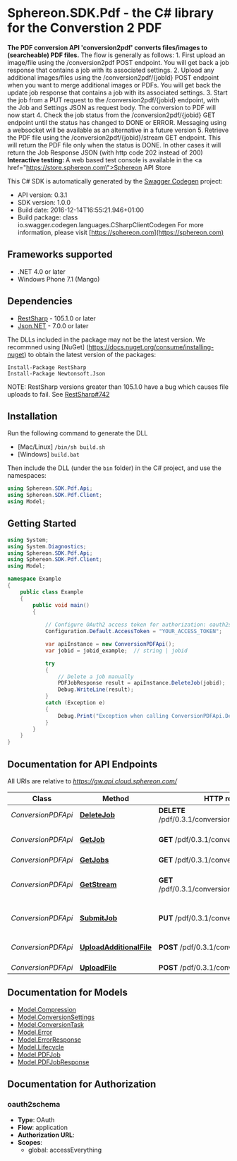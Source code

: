 # Sphereon.SDK.Pdf - the C# library for the Converstion 2 PDF

<b>The PDF conversion API 'conversion2pdf' converts files/images to (searcheable) PDF files.</b>    The flow is generally as follows:  1. First upload an image/file using the /conversion2pdf POST endpoint. You will get back a job response that contains a job with its associated settings.  2. Upload any additional images/files using the /conversion2pdf/{jobId} POST endpoint when you want to merge additional images or PDFs. You will get back the update job response that contains a job with its associated settings.  3. Start the job from a PUT request to the /conversion2pdf/{jobid} endpoint, with the Job and Settings JSON as request body. The conversion to PDF will now start  4. Check the job status from the /conversion2pdf/{jobid} GET endpoint until the status has changed to DONE or ERROR. Messaging using a websocket will be available as an alternative in a future version  5. Retrieve the PDF file using the /conversion2pdf/{jobid}/stream GET endpoint. This will return the PDF file only when the status is DONE. In other cases it will return the Job Response JSON (with http code 202 instead of 200)      <b>Interactive testing: </b>A web based test console is available in the <a href=\"https://store.sphereon.com\">Sphereon API Store</a>

This C# SDK is automatically generated by the [Swagger Codegen](https://github.com/swagger-api/swagger-codegen) project:

- API version: 0.3.1
- SDK version: 1.0.0
- Build date: 2016-12-14T16:55:21.946+01:00
- Build package: class io.swagger.codegen.languages.CSharpClientCodegen
    For more information, please visit [https://sphereon.com](https://sphereon.com)

## Frameworks supported
- .NET 4.0 or later
- Windows Phone 7.1 (Mango)

## Dependencies
- [RestSharp](https://www.nuget.org/packages/RestSharp) - 105.1.0 or later
- [Json.NET](https://www.nuget.org/packages/Newtonsoft.Json/) - 7.0.0 or later

The DLLs included in the package may not be the latest version. We recommned using [NuGet] (https://docs.nuget.org/consume/installing-nuget) to obtain the latest version of the packages:
```
Install-Package RestSharp
Install-Package Newtonsoft.Json
```

NOTE: RestSharp versions greater than 105.1.0 have a bug which causes file uploads to fail. See [RestSharp#742](https://github.com/restsharp/RestSharp/issues/742)

## Installation
Run the following command to generate the DLL
- [Mac/Linux] `/bin/sh build.sh`
- [Windows] `build.bat`

Then include the DLL (under the `bin` folder) in the C# project, and use the namespaces:
```csharp
using Sphereon.SDK.Pdf.Api;
using Sphereon.SDK.Pdf.Client;
using Model;
```

## Getting Started

```csharp
using System;
using System.Diagnostics;
using Sphereon.SDK.Pdf.Api;
using Sphereon.SDK.Pdf.Client;
using Model;

namespace Example
{
    public class Example
    {
        public void main()
        {
            
            // Configure OAuth2 access token for authorization: oauth2schema
            Configuration.Default.AccessToken = "YOUR_ACCESS_TOKEN";

            var apiInstance = new ConversionPDFApi();
            var jobid = jobid_example;  // string | jobid

            try
            {
                // Delete a job manually
                PDFJobResponse result = apiInstance.DeleteJob(jobid);
                Debug.WriteLine(result);
            }
            catch (Exception e)
            {
                Debug.Print("Exception when calling ConversionPDFApi.DeleteJob: " + e.Message );
            }
        }
    }
}
```

<a name="documentation-for-api-endpoints"></a>
## Documentation for API Endpoints

All URIs are relative to *https://gw.api.cloud.sphereon.com/*

Class | Method | HTTP request | Description
------------ | ------------- | ------------- | -------------
*ConversionPDFApi* | [**DeleteJob**](docs/ConversionPDFApi.md#deletejob) | **DELETE** /pdf/0.3.1/conversion2pdf/{jobid} | Delete a job manually
*ConversionPDFApi* | [**GetJob**](docs/ConversionPDFApi.md#getjob) | **GET** /pdf/0.3.1/conversion2pdf/{jobid} | Job definition and state
*ConversionPDFApi* | [**GetJobs**](docs/ConversionPDFApi.md#getjobs) | **GET** /pdf/0.3.1/conversion2pdf | Get all jobs
*ConversionPDFApi* | [**GetStream**](docs/ConversionPDFApi.md#getstream) | **GET** /pdf/0.3.1/conversion2pdf/{jobid}/stream | Get the current result stream
*ConversionPDFApi* | [**SubmitJob**](docs/ConversionPDFApi.md#submitjob) | **PUT** /pdf/0.3.1/conversion2pdf/{jobid} | Submit PDF job for processing
*ConversionPDFApi* | [**UploadAdditionalFile**](docs/ConversionPDFApi.md#uploadadditionalfile) | **POST** /pdf/0.3.1/conversion2pdf/{jobid} | Upload an additional image/file
*ConversionPDFApi* | [**UploadFile**](docs/ConversionPDFApi.md#uploadfile) | **POST** /pdf/0.3.1/conversion2pdf | Upload file


<a name="documentation-for-models"></a>
## Documentation for Models

 - [Model.Compression](docs/Compression.md)
 - [Model.ConversionSettings](docs/ConversionSettings.md)
 - [Model.ConversionTask](docs/ConversionTask.md)
 - [Model.Error](docs/Error.md)
 - [Model.ErrorResponse](docs/ErrorResponse.md)
 - [Model.Lifecycle](docs/Lifecycle.md)
 - [Model.PDFJob](docs/PDFJob.md)
 - [Model.PDFJobResponse](docs/PDFJobResponse.md)


## Documentation for Authorization

### oauth2schema

- **Type**: OAuth
- **Flow**: application
- **Authorization URL**: 
- **Scopes**: 
  - global: accessEverything

